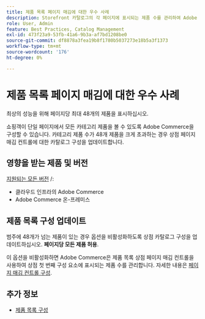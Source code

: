 ```yaml
---
title: 제품 목록 페이지 매김에 대한 우수 사례
description: Storefront 카탈로그의 각 페이지에 표시되는 제품 수를 관리하여 Adobe Commerce 성능을 최적화하는 방법을 알아봅니다.
role: User, Admin
feature: Best Practices, Catalog Management
exl-id: 473f23a9-53fb-41a6-9b3a-af7bd1208be0
source-git-commit: df8878a3fea19b8f1780b5037273e18b5a3f1373
workflow-type: tm+mt
source-wordcount: '176'
ht-degree: 0%

---
```


# 제품 목록 페이지 매김에 대한 우수 사례

최상의 성능을 위해 페이지당 최대 48개의 제품을 표시하십시오.

쇼핑객이 단일 페이지에서 모든 카테고리 제품을 볼 수 있도록 Adobe Commerce을 구성할 수 있습니다. 카테고리 제품 수가 48개 제품을 크게 초과하는 경우 상점 페이지 매김 컨트롤에 대한 카탈로그 구성을 업데이트합니다.

## 영향을 받는 제품 및 버전

[지원되는 모든 버전](../../../release/versions.md) /:

- 클라우드 인프라의 Adobe Commerce
- Adobe Commerce 온-프레미스

## 제품 목록 구성 업데이트

범주에 48개가 넘는 제품이 있는 경우 옵션을 비활성화하도록 상점 카탈로그 구성을 업데이트하십시오. **페이지당 모든 제품 허용**.

이 옵션을 비활성화하면 Adobe Commerce은 제품 목록 상점 페이지 매김 컨트롤을 사용하여 상점 첫 번째 구성 요소에 표시되는 제품 수를 관리합니다. 자세한 내용은 [페이지 매김 컨트롤 구성](https://experienceleague.adobe.com/docs/commerce-admin/catalog/catalog/navigation/navigation-product-listings.html#configure-the-pagination-controls).

## 추가 정보

- [제품 목록 구성](https://experienceleague.adobe.com/docs/commerce-admin/catalog/catalog/navigation/navigation-product-listings.html)
